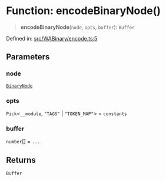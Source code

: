 # Function: encodeBinaryNode()

> **encodeBinaryNode**(`node`, `opts`, `buffer`): `Buffer`

Defined in: [src/WABinary/encode.ts:5](https://github.com/Fokusdotid/bail/blob/82f46c566476ac566bfd781dede14412fcdfb787/src/WABinary/encode.ts#L5)

## Parameters

### node

[`BinaryNode`](../type-aliases/BinaryNode.md)

### opts

`Pick`\<`__module`, `"TAGS"` \| `"TOKEN_MAP"`\> = `constants`

### buffer

`number`[] = `...`

## Returns

`Buffer`

